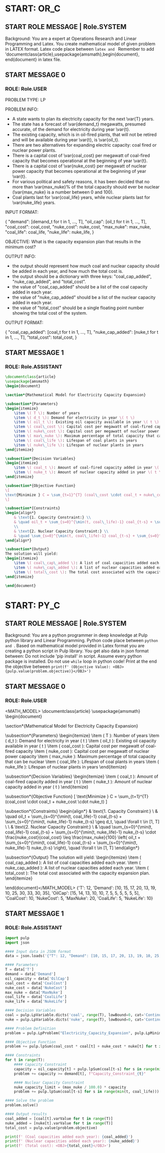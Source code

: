 # START: OR_C 
## START ROLE MESSAGE | Role.SYSTEM 
Background: You are a expert at Operations Research and Linear Programming and Latex. You create mathematical model of given problem in LATEX format. Latex code place between ```latex and ``` Remember to add 'documentclass{article},usepackage{amsmath},begin{document}, end{document} in latex file. 
## START MESSAGE 0 
### ROLE: Role.USER
<DESCRIPTION>
PROBLEM TYPE: LP

PROBLEM INFO: 

- A state wants to plan its electricity capacity for the next \var{T} years. 
- The state has a forecast of \var{demand_t} megawatts, presumed accurate, of the demand for electricity during year \var{t}.
- The existing capacity, which is in oil-fired plants, that will not be retired and will be available during year \var{t}, is \var{oil_t}.
- There are two alternatives for expanding electric capacity: coal­ fired or nuclear power plants.
- There is a capital cost of \var{coal_cost} per megawatt of coal-fired capacity that becomes operational at the beginning of year \var{t}.
- There is a capital cost of \var{nuke_cost} per megawatt of nuclear power capacity that becomes operational at the beginning of year \var{t}.
- For various political and safety reasons, it has been decided that no more than \var{max_nuke}% of the total capacity should ever be nuclear (\var{max_nuke} is a number between 0 and 100).
- Coal plants last for \var{coal_life} years, while nuclear plants last for \var{nuke_life} years.

INPUT FORMAT: 

{
    "demand": [demand_t for t in 1, ..., T],
    "oil_cap": [oil_t for t in 1, ..., T],
    "coal_cost": coal_cost,
    "nuke_cost": nuke_cost,
    "max_nuke": max_nuke,
    "coal_life": coal_life,
    "nuke_life": nuke_life,
}


OBJECTIVE: What is the capacity expansion plan that results in the minimum cost?


OUTPUT INFO:

- the output should represent how much coal and nuclear capacity should be added in each year, and how much the total cost is.
- the output should be a dictionary with three keys: "coal_cap_added", "nuke_cap_added", and "total_cost".
- the value of "coal_cap_added" should be a list of the coal capacity added in each year.
- the value of "nuke_cap_added" should be a list of the nuclear capacity added in each year.
- the value of "total_cost" should be a single floating point number showing the total cost of the system.


OUTPUT FORMAT:

{
    "coal_cap_added": [coal_t for t in 1, ..., T],
    "nuke_cap_added": [nuke_t for t in 1, ..., T],
    "total_cost": total_cost,
}


</DESCRIPTION>


## START MESSAGE 1 
### ROLE: Role.ASSISTANT
```latex
\documentclass{article}
\usepackage{amsmath}
\begin{document}

\section*{Mathematical Model for Electricity Capacity Expansion}

\subsection*{Parameters}
\begin{itemize}
    \item \( T \): Number of years
    \item \( d_t \): Demand for electricity in year \( t \)
    \item \( oil_t \): Existing oil capacity available in year \( t \)
    \item \( coal\_cost \): Capital cost per megawatt of coal-fired capacity
    \item \( nuke\_cost \): Capital cost per megawatt of nuclear power capacity
    \item \( max\_nuke \): Maximum percentage of total capacity that can be nuclear
    \item \( coal\_life \): Lifespan of coal plants in years
    \item \( nuke\_life \): Lifespan of nuclear plants in years
\end{itemize}

\subsection*{Decision Variables}
\begin{itemize}
    \item \( coal_t \): Amount of coal-fired capacity added in year \( t \)
    \item \( nuke_t \): Amount of nuclear capacity added in year \( t \)
\end{itemize}

\subsection*{Objective Function}
\[
\text{Minimize } C = \sum_{t=1}^{T} (coal\_cost \cdot coal_t + nuke\_cost \cdot nuke_t)
\]

\subsection*{Constraints}
\begin{align*}
    & \text{1. Capacity Constraint:} \\
    & \quad oil_t + \sum_{s=0}^{\min(t, coal\_life)-1} coal_{t-s} + \sum_{s=0}^{\min(t, nuke\_life)-1} nuke_{t-s} \geq d_t, \quad \forall t \in [1, T] \\
    \\
    & \text{2. Nuclear Capacity Constraint:} \\
    & \quad \sum_{s=0}^{\min(t, coal\_life)-1} coal_{t-s} + \sum_{s=0}^{\min(t, nuke\_life)-1} nuke_{t-s} \cdot \frac{nuke\_cost}{coal\_cost} \leq \frac{max\_nuke}{100} \left( oil_t + \sum_{s=0}^{\min(t, coal\_life)-1} coal_{t-s} + \sum_{s=0}^{\min(t, nuke\_life)-1} nuke_{t-s} \right), \quad \forall t \in [1, T]
\end{align*}

\subsection*{Output}
The solution will yield:
\begin{itemize}
    \item \( coal\_cap\_added \): A list of coal capacities added each year.
    \item \( nuke\_cap\_added \): A list of nuclear capacities added each year.
    \item \( total\_cost \): The total cost associated with the capacity expansion plan.
\end{itemize}

\end{document}
```

# START: PY_C 
## START ROLE MESSAGE | Role.SYSTEM 
Background: You are a python programmer in deep knowledge at Pulp python library and Linear Programming. Python code place between ```python and ```. Based on mathematical model provided in Latex format you are creating a python script in Pulp library. You get also data in json format between: <DATA></DATA> Do not include 'pip install' in script. Assume every python package is installed. Do not use `while` loop in python code! Print at the end the objective between <OBJ></OBJ> `print(f' (Objective Value): <OBJ>{pulp.value(problem.objective)}</OBJ>')` 
## START MESSAGE 0 
### ROLE: Role.USER
<MATH_MODEL>
\documentclass{article}
\usepackage{amsmath}
\begin{document}

\section*{Mathematical Model for Electricity Capacity Expansion}

\subsection*{Parameters}
\begin{itemize}
    \item \( T \): Number of years
    \item \( d_t \): Demand for electricity in year \( t \)
    \item \( oil_t \): Existing oil capacity available in year \( t \)
    \item \( coal\_cost \): Capital cost per megawatt of coal-fired capacity
    \item \( nuke\_cost \): Capital cost per megawatt of nuclear power capacity
    \item \( max\_nuke \): Maximum percentage of total capacity that can be nuclear
    \item \( coal\_life \): Lifespan of coal plants in years
    \item \( nuke\_life \): Lifespan of nuclear plants in years
\end{itemize}

\subsection*{Decision Variables}
\begin{itemize}
    \item \( coal_t \): Amount of coal-fired capacity added in year \( t \)
    \item \( nuke_t \): Amount of nuclear capacity added in year \( t \)
\end{itemize}

\subsection*{Objective Function}
\[
\text{Minimize } C = \sum_{t=1}^{T} (coal\_cost \cdot coal_t + nuke\_cost \cdot nuke_t)
\]

\subsection*{Constraints}
\begin{align*}
    & \text{1. Capacity Constraint:} \\
    & \quad oil_t + \sum_{s=0}^{\min(t, coal\_life)-1} coal_{t-s} + \sum_{s=0}^{\min(t, nuke\_life)-1} nuke_{t-s} \geq d_t, \quad \forall t \in [1, T] \\
    \\
    & \text{2. Nuclear Capacity Constraint:} \\
    & \quad \sum_{s=0}^{\min(t, coal\_life)-1} coal_{t-s} + \sum_{s=0}^{\min(t, nuke\_life)-1} nuke_{t-s} \cdot \frac{nuke\_cost}{coal\_cost} \leq \frac{max\_nuke}{100} \left( oil_t + \sum_{s=0}^{\min(t, coal\_life)-1} coal_{t-s} + \sum_{s=0}^{\min(t, nuke\_life)-1} nuke_{t-s} \right), \quad \forall t \in [1, T]
\end{align*}

\subsection*{Output}
The solution will yield:
\begin{itemize}
    \item \( coal\_cap\_added \): A list of coal capacities added each year.
    \item \( nuke\_cap\_added \): A list of nuclear capacities added each year.
    \item \( total\_cost \): The total cost associated with the capacity expansion plan.
\end{itemize}

\end{document}</MATH_MODEL>
<DATA>
{'T': 12, 'Demand': [10, 15, 17, 20, 13, 19, 10, 25, 30, 33, 30, 35], 'OilCap': [15, 14, 13, 10, 10, 7, 5, 5, 5, 5, 5, 5], 'CoalCost': 10, 'NukeCost': 5, 'MaxNuke': 20, 'CoalLife': 5, 'NukeLife': 10}</DATA>


## START MESSAGE 1 
### ROLE: Role.ASSISTANT
```python
import pulp
import json

#### Input data in JSON format
data = json.loads('{"T": 12, "Demand": [10, 15, 17, 20, 13, 19, 10, 25, 30, 33, 30, 35], "OilCap": [15, 14, 13, 10, 10, 7, 5, 5, 5, 5, 5, 5], "CoalCost": 10, "NukeCost": 5, "MaxNuke": 20, "CoalLife": 5, "NukeLife": 10}')

#### Parameters
T = data['T']
demand = data['Demand']
oil_capacity = data['OilCap']
coal_cost = data['CoalCost']
nuke_cost = data['NukeCost']
max_nuke = data['MaxNuke']
coal_life = data['CoalLife']
nuke_life = data['NukeLife']

#### Decision Variables
coal = pulp.LpVariable.dicts('coal', range(T), lowBound=0, cat='Continuous')
nuke = pulp.LpVariable.dicts('nuke', range(T), lowBound=0, cat='Continuous')

#### Problem Definition
problem = pulp.LpProblem("Electricity_Capacity_Expansion", pulp.LpMinimize)

#### Objective Function
problem += pulp.lpSum(coal_cost * coal[t] + nuke_cost * nuke[t] for t in range(T)), "Total Cost"

#### Constraints
for t in range(T):
    #### Capacity Constraint
    capacity = oil_capacity[t] + pulp.lpSum(coal[t-s] for s in range(min(t, coal_life))) + pulp.lpSum(nuke[t-s] for s in range(min(t, nuke_life))) 
    problem += capacity >= demand[t], f"Capacity_Constraint_{t}"

    #### Nuclear Capacity Constraint
    nuke_capacity_limit = (max_nuke / 100.0) * capacity
    problem += pulp.lpSum(coal[t-s] for s in range(min(t, coal_life))) + pulp.lpSum(nuke[t-s] for s in range(min(t, nuke_life))) * (nuke_cost / coal_cost) <= nuke_capacity_limit, f"Nuclear_Capacity_Constraint_{t}"

#### Solve the problem
problem.solve()

#### Output results
coal_added = [coal[t].varValue for t in range(T)]
nuke_added = [nuke[t].varValue for t in range(T)]
total_cost = pulp.value(problem.objective)

print(f' (Coal capacities added each year): {coal_added}')
print(f' (Nuclear capacities added each year): {nuke_added}')
print(f' (Total cost): <OBJ>{total_cost}</OBJ>')
```

